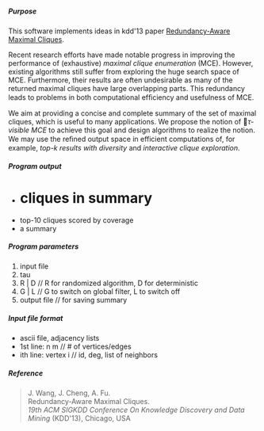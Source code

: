 ##### Purpose
This software implements ideas in kdd'13 paper [Redundancy-Aware Maximal Cliques](http://www.cse.cuhk.edu.hk/~jwang/publication/kdd13.pdf ).

Recent research efforts have made notable progress in improving
the performance of (exhaustive) _maximal clique enumeration_ (MCE).
However, existing algorithms still suffer from exploring the huge
search space of MCE. Furthermore, their results are often undesirable
as many of the returned maximal cliques have large overlapping parts.
This redundancy leads to problems in both computational efﬁciency and
usefulness of MCE.

We aim at providing a concise and complete summary of the set of
maximal cliques, which is useful to many applications. We propose
the notion of _$\tau$-visible MCE_ to achieve
this goal and design algorithms to realize the notion. We may use
the reﬁned output space in efficient computations of, for example,
_top-k results with diversity_ and _interactive clique exploration_.


##### Program output
+  # cliques in summary
+  top-10 cliques scored by coverage
+  a summary


##### Program parameters
1.  input file
2.  tau
3.  R | D // R for randomized algorithm, D for deterministic
4.  G | L  // G to switch on global filter, L to switch off
5.  output file  // for saving summary
  

##### Input file format
+  ascii file, adjacency lists
+  1st line:	n m	// # of vertices/edges
+  ith line:	vertex i	// id, deg, list of neighbors


##### Reference
> J. Wang, J. Cheng, A. Fu.  
> Redundancy-Aware Maximal Cliques.  
> *19th ACM SIGKDD Conference On Knowledge Discovery and Data Mining* (KDD'13), Chicago, USA
